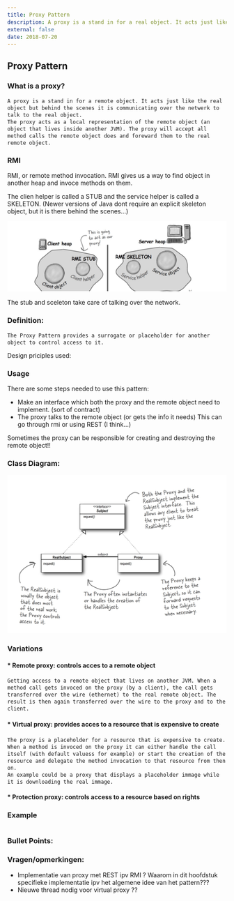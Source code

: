 ```yaml
---
title: Proxy Pattern
description: A proxy is a stand in for a real object. It acts just like the real object but behind the scenes  it is routing all its method calls to the real object.
external: false
date: 2018-07-20
---
```


## Proxy Pattern

### What is a proxy?

```
A proxy is a stand in for a remote object. It acts just like the real object but behind the scenes it is communicating over the netwerk to talk to the real object.
The proxy acts as a local representation of the remote object (an object that lives inside another JVM). The proxy will accept all method calls the remote object does and foreward them to the real remote object.
```

### RMI

RMI, or remote method invocation. RMI gives us a way to find object in another heap and invoce methods on them.

The clien helper is called a STUB and the service helper is called a SKELETON.
(Newer versions of Java dont require an explicit skeleton object, but it is there behind the scenes...)

![alt text](https://github.com/VanausloosThomas/PersonalDevelopment/blob/old-jeckyll-blog/knowledge/DesignPatterns/RMI.jpeg "RMI")

The stub and sceleton take care of talking over the network.

### Definition:

```
The Proxy Pattern provides a surrogate or placeholder for another object to control access to it.
```

Design priciples used:

### Usage

There are some steps needed to use this pattern:

- Make an interface which both the proxy and the remote object need to implement. (sort of contract)
- The proxy talks to the remote object (or gets the info it needs) This can go through rmi or using REST (I think...)

Sometimes the proxy can be responsible for creating and destroying the remote object!!

### Class Diagram:

![alt text](https://github.com/VanausloosThomas/PersonalDevelopment/blob/old-jeckyll-blog/knowledge/DesignPatterns/ProxyPatternClassDiagram.jpeg "Class Diagram")

### Variations

#### \* Remote proxy: controls acces to a remote object

    Getting access to a remote object that lives on another JVM. When a method call gets invoced on the proxy (by a client), the call gets transferred over the wire (ethernet) to the real remote object. The result is then again transferred over the wire to the proxy and to the client.

#### \* Virtual proxy: provides acces to a resource that is expensive to create

    The proxy is a placeholder for a resource that is expensive to create. When a method is invoced on the proxy it can either handle the call itself (with default valuess for example) or start the creation of the resource and delegate the method invocation to that resource from then on.
    An example could be a proxy that displays a placeholder immage while it is downloading the real immage.

#### \* Protection proxy: controls access to a resource based on rights

### Example

```java

```

### Bullet Points:

### Vragen/opmerkingen:

- Implementatie van proxy met REST ipv RMI ? Waarom in dit hoofdstuk specifieke implementatie ipv het algemene idee van het pattern???
- Nieuwe thread nodig voor virtual proxy ??
